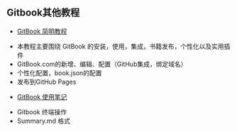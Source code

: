 ## Gitbook其他教程


* [GitBook 简明教程](http://www.chengweiyang.cn/gitbook)

 - 本教程主要围绕 GitBook 的安装，使用，集成，书籍发布，个性化以及实用插件
 - GitBook.com的新增、编辑、配置（GitHub集成，绑定域名）
 - 个性化配置，book.json的配置
 - 发布到GitHub Pages


* [GitBook 使用笔记](https://morrowind.gitbooks.io/gitbook_notes/content)

 - Gitbook 终端操作
 - Summary.md 格式




